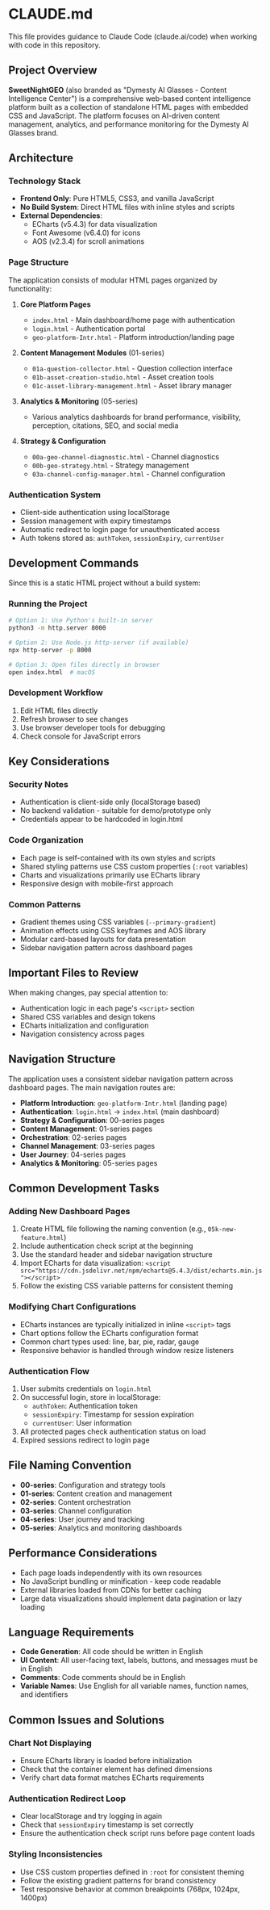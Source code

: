# CLAUDE.md

This file provides guidance to Claude Code (claude.ai/code) when working with code in this repository.

## Project Overview

**SweetNightGEO** (also branded as "Dymesty AI Glasses - Content Intelligence Center") is a comprehensive web-based content intelligence platform built as a collection of standalone HTML pages with embedded CSS and JavaScript. The platform focuses on AI-driven content management, analytics, and performance monitoring for the Dymesty AI Glasses brand.

## Architecture

### Technology Stack
- **Frontend Only**: Pure HTML5, CSS3, and vanilla JavaScript
- **No Build System**: Direct HTML files with inline styles and scripts
- **External Dependencies**: 
  - ECharts (v5.4.3) for data visualization
  - Font Awesome (v6.4.0) for icons
  - AOS (v2.3.4) for scroll animations

### Page Structure
The application consists of modular HTML pages organized by functionality:

1. **Core Platform Pages**
   - `index.html` - Main dashboard/home page with authentication
   - `login.html` - Authentication portal
   - `geo-platform-Intr.html` - Platform introduction/landing page

2. **Content Management Modules** (01-series)
   - `01a-question-collector.html` - Question collection interface
   - `01b-asset-creation-studio.html` - Asset creation tools
   - `01c-asset-library-management.html` - Asset library manager

3. **Analytics & Monitoring** (05-series)
   - Various analytics dashboards for brand performance, visibility, perception, citations, SEO, and social media

4. **Strategy & Configuration**
   - `00a-geo-channel-diagnostic.html` - Channel diagnostics
   - `00b-geo-strategy.html` - Strategy management
   - `03a-channel-config-manager.html` - Channel configuration

### Authentication System
- Client-side authentication using localStorage
- Session management with expiry timestamps
- Automatic redirect to login page for unauthenticated access
- Auth tokens stored as: `authToken`, `sessionExpiry`, `currentUser`

## Development Commands

Since this is a static HTML project without a build system:

### Running the Project
```bash
# Option 1: Use Python's built-in server
python3 -m http.server 8000

# Option 2: Use Node.js http-server (if available)
npx http-server -p 8000

# Option 3: Open files directly in browser
open index.html  # macOS
```

### Development Workflow
1. Edit HTML files directly
2. Refresh browser to see changes
3. Use browser developer tools for debugging
4. Check console for JavaScript errors

## Key Considerations

### Security Notes
- Authentication is client-side only (localStorage based)
- No backend validation - suitable for demo/prototype only
- Credentials appear to be hardcoded in login.html

### Code Organization
- Each page is self-contained with its own styles and scripts
- Shared styling patterns use CSS custom properties (`:root` variables)
- Charts and visualizations primarily use ECharts library
- Responsive design with mobile-first approach

### Common Patterns
- Gradient themes using CSS variables (`--primary-gradient`)
- Animation effects using CSS keyframes and AOS library
- Modular card-based layouts for data presentation
- Sidebar navigation pattern across dashboard pages

## Important Files to Review

When making changes, pay special attention to:
- Authentication logic in each page's `<script>` section
- Shared CSS variables and design tokens
- ECharts initialization and configuration
- Navigation consistency across pages

## Navigation Structure

The application uses a consistent sidebar navigation pattern across dashboard pages. The main navigation routes are:

- **Platform Introduction**: `geo-platform-Intr.html` (landing page)
- **Authentication**: `login.html` → `index.html` (main dashboard)
- **Strategy & Configuration**: 00-series pages
- **Content Management**: 01-series pages 
- **Orchestration**: 02-series pages
- **Channel Management**: 03-series pages
- **User Journey**: 04-series pages
- **Analytics & Monitoring**: 05-series pages

## Common Development Tasks

### Adding New Dashboard Pages
1. Create HTML file following the naming convention (e.g., `05k-new-feature.html`)
2. Include authentication check script at the beginning
3. Use the standard header and sidebar navigation structure
4. Import ECharts for data visualization: `<script src="https://cdn.jsdelivr.net/npm/echarts@5.4.3/dist/echarts.min.js"></script>`
5. Follow the existing CSS variable patterns for consistent theming

### Modifying Chart Configurations
- ECharts instances are typically initialized in inline `<script>` tags
- Chart options follow the ECharts configuration format
- Common chart types used: line, bar, pie, radar, gauge
- Responsive behavior is handled through window resize listeners

### Authentication Flow
1. User submits credentials on `login.html`
2. On successful login, store in localStorage:
   - `authToken`: Authentication token
   - `sessionExpiry`: Timestamp for session expiration
   - `currentUser`: User information
3. All protected pages check authentication status on load
4. Expired sessions redirect to login page

## File Naming Convention

- **00-series**: Configuration and strategy tools
- **01-series**: Content creation and management
- **02-series**: Content orchestration
- **03-series**: Channel configuration
- **04-series**: User journey and tracking
- **05-series**: Analytics and monitoring dashboards

## Performance Considerations

- Each page loads independently with its own resources
- No JavaScript bundling or minification - keep code readable
- External libraries loaded from CDNs for better caching
- Large data visualizations should implement data pagination or lazy loading

## Language Requirements

- **Code Generation**: All code should be written in English
- **UI Content**: All user-facing text, labels, buttons, and messages must be in English
- **Comments**: Code comments should be in English
- **Variable Names**: Use English for all variable names, function names, and identifiers

## Common Issues and Solutions

### Chart Not Displaying
- Ensure ECharts library is loaded before initialization
- Check that the container element has defined dimensions
- Verify chart data format matches ECharts requirements

### Authentication Redirect Loop
- Clear localStorage and try logging in again
- Check that `sessionExpiry` timestamp is set correctly
- Ensure the authentication check script runs before page content loads

### Styling Inconsistencies
- Use CSS custom properties defined in `:root` for consistent theming
- Follow the existing gradient patterns for brand consistency
- Test responsive behavior at common breakpoints (768px, 1024px, 1400px)
